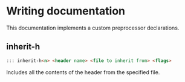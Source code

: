 # Writing documentation

This documentation implements a custom preprocessor declarations.

## inherit-h<n>

```md
::: inherit-h<n> <header name> <file to inherit from> <flags>
```

Includes all the contents of the header from the specified file.
